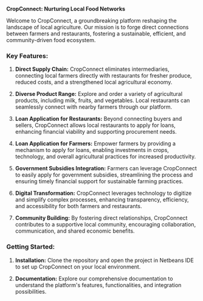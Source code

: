**CropConnect: Nurturing Local Food Networks**

Welcome to CropConnect, a groundbreaking platform reshaping the landscape of local agriculture. Our mission is to forge direct connections between farmers and restaurants, fostering a sustainable, efficient, and community-driven food ecosystem.

### Key Features:

1. **Direct Supply Chain:** CropConnect eliminates intermediaries, connecting local farmers directly with restaurants for fresher produce, reduced costs, and a strengthened local agricultural economy.

2. **Diverse Product Range:** Explore and order a variety of agricultural products, including milk, fruits, and vegetables. Local restaurants can seamlessly connect with nearby farmers through our platform.

3. **Loan Application for Restaurants:** Beyond connecting buyers and sellers, CropConnect allows local restaurants to apply for loans, enhancing financial viability and supporting procurement needs.

4. **Loan Application for Farmers:** Empower farmers by providing a mechanism to apply for loans, enabling investments in crops, technology, and overall agricultural practices for increased productivity.

5. **Government Subsidies Integration:** Farmers can leverage CropConnect to easily apply for government subsidies, streamlining the process and ensuring timely financial support for sustainable farming practices.

6. **Digital Transformation:** CropConnect leverages technology to digitize and simplify complex processes, enhancing transparency, efficiency, and accessibility for both farmers and restaurants.

7. **Community Building:** By fostering direct relationships, CropConnect contributes to a supportive local community, encouraging collaboration, communication, and shared economic benefits.

### Getting Started:

1. **Installation:** Clone the repository and open the project in Netbeans IDE to set up CropConnect on your local environment.

2. **Documentation:** Explore our comprehensive documentation to understand the platform's features, functionalities, and integration possibilities.

